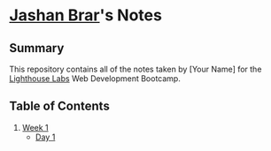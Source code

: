 # [Jashan Brar](https://github.com/JashanB)'s Notes 
## Summary 
This repository contains all of the notes taken by [Your Name] for the [Lighthouse Labs](https://www.lighthouselabs.ca/) Web Development Bootcamp.
## Table of Contents 
1. [Week 1](/Week_1)
     * [Day 1](/Week_1/Day_1)

